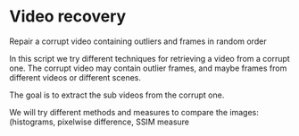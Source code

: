 # Video recovery
Repair a corrupt video containing outliers and frames in random order


In this script we try different techniques for retrieving a video from a corrupt one. The corrupt video may contain outlier frames, and maybe frames from different videos or different scenes.

The goal is to extract the sub videos from the corrupt one.

We will try different methods and measures to compare the images: (histograms, pixelwise difference, SSIM measure 
